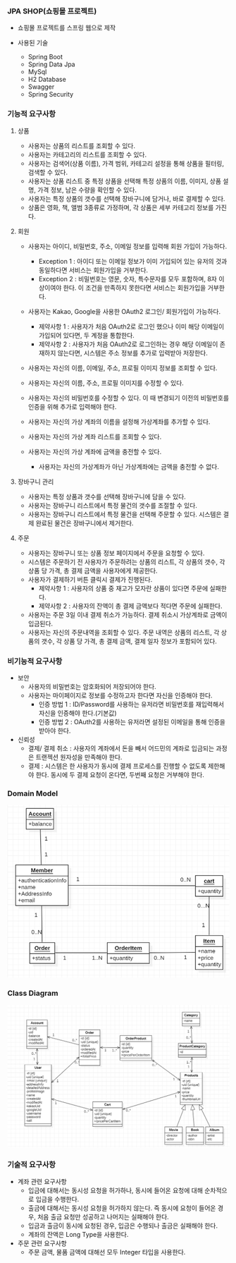 ### JPA SHOP(쇼핑몰 프로젝트)

- 쇼핑몰 프로젝트를 스프링 웹으로 제작


- 사용된 기술 
  - Spring Boot
  - Spring Data Jpa
  - MySql
  - H2 Database
  - Swagger
  - Spring Security
  
### 기능적 요구사항

1. 상품

   - 사용자는 상품의 리스트를 조회할 수 있다.
   - 사용자는 카테고리의 리스트를 조회할 수 있다.
   - 사용자는 검색어(상품 이름), 가격 범위, 카테고리 설정을 통해 상품을 필터링, 검색할 수 있다.
   - 사용자는 상품 리스트 중 특정 상품을 선택해 특정 상품의 이름, 이미지, 상품 설명, 가격 정보, 남은 수량을 확인할 수 있다.
   - 사용자는 특정 상품의 갯수를 선택해 장바구니에 담거나, 바로 결제할 수 있다.   
   - 상품은 영화, 책, 앨범 3종류로 가정하며, 각 상품은 세부 카테고리 정보를 가진다.
2. 회원

   - 사용자는 아이디, 비밀번호, 주소, 이메일 정보를 입력해 회원 가입이 가능하다.
     - Exception 1 : 아이디 또는 이메일 정보가 이미 가입되어 있는 유저의 것과 동일하다면 서비스는 회원가입을 거부한다.
     - Exception 2 : 비밀번호는 영문, 숫자, 특수문자를 모두 포함하며, 8자 이상이여야 한다. 이 조건을 만족하지 못한다면 서비스는 회원가입을 거부한다.

   - 사용자는 Kakao, Google을 사용한 OAuth2 로그인/ 회원가입이 가능하다. 
     - 제약사항 1 : 사용자가 처음 OAuth2로 로그인 했으나 이미 해당 이메일이 가입되어 있다면, 두 계정을 통합한다.
     - 제약사항 2 : 사용자가 처음 OAuth2로 로그인하는 경우 해당 이메일이 존재하지 않는다면, 시스템은 주소 정보를 추가로 입력받아 저장한다.
   - 사용자는 자신의 이름, 이메일, 주소, 프로필 이미지 정보를 조회할 수 있다.
   - 사용자는 자신의 이름, 주소, 프로필 이미지를 수정할 수 있다.
   - 사용자는 자신의 비밀번호를 수정할 수 있다. 이 때 변경되기 이전의 비밀번호를 인증을 위해 추가로 입력해야 한다.
   - 사용자는 자신의 가상 계좌의 이름을 설정해 가상계좌를 추가할 수 있다.
   - 사용자는 자신의 가상 계좌 리스트를 조회할 수 있다.
   - 사용자는 자신의 가상 계좌에 금액을 충전할 수 있다.
     - 사용자는 자신의 가상계좌가 아닌 가상계좌에는 금액을 충전할 수 없다.


3. 장바구니 관리
   - 사용자는 특정 상품과 갯수를 선택해 장바구니에 담을 수 있다.
   - 사용자는 장바구니 리스트에서 특정 물건의 갯수를 조절할 수 있다.
   - 사용자는 장바구니 리스트에서 특정 물건을 선택해 주문할 수 있다. 시스템은 결제 완료된 물건은 장바구니에서 제거한다.

   
4. 주문
    - 사용자는 장바구니 또는 상품 정보 페이지에서 주문을 요청할 수 있다.
    - 시스템은 주문하기 전 사용자가 주문하려는 상품의 리스트, 각 상품의 갯수, 각 상품 당 가격, 총 결제 금액을 사용자에게 제공한다.
    - 사용자가 결제하기 버튼 클릭시 결제가 진행된다.
      - 제약사항 1 : 사용자의 상품 중 재고가 모자란 상품이 있다면 주문에 실패한다.
      - 제약사항 2 : 사용자의 잔액이 총 결제 금액보다 적다면 주문에 실패한다.
    - 사용자는 주문 3일 이내 결제 취소가 가능하다. 결제 취소시 가상계좌로 금액이 입금된다.
    - 사용자는 자신의 주문내역을 조회할 수 있다. 주문 내역은 상품의 리스트, 각 상품의 갯수, 각 상품 당 가격, 총 결제 금액, 결제 일자 정보가 포함되어 있다.


### 비기능적 요구사항

- 보안
  - 사용자의 비밀번호는 암호화되어 저장되어야 한다.
  - 사용자는 마이페이지로 정보를 수정하고자 한다면 자신을 인증해야 한다.
    - 인증 방법 1 : ID/Password를 사용하는 유저라면 비밀번호를 재입력해서 자신을 인증해야 한다.(기본값)
    - 인증 방법 2 : OAuth2를 사용하는 유저라면 설정된 이메일을 통해 인증을 받아야 한다.
- 신뢰성
  - 결제/ 결제 취소 : 사용자의 계좌에서 돈을 빼서 어드민의 계좌로 입금되는 과정은 트랜젝션 원자성을 만족해야 한다.
  - 결제 : 시스템은 한 사용자가 동시에 결제 프로세스를 진행할 수 없도록 제한해야 한다. 동시에 두 결제 요청이 온다면, 두번째 요청은 거부해야 한다.



### Domain Model
![Domain Model](umls/domain_model.png)


### Class Diagram
![Class Diagram](umls/class_diagram.png)


### 기술적 요구사항

- 계좌 관련 요구사항
  - 입금에 대해서는 동시성 요청을 허가하나, 동시에 들어온 요청에 대해 순차적으로 입금을 수행한다.
  - 출금에 대해서는 동시성 요청을 허가하지 않는다. 즉 동시에 요청이 들어온 경우, 처음 출금 요청만 성공하고 나머지는 실패해야 한다.
  - 입금과 출금이 동시에 요청된 경우, 입금은 수행되나 출금은 실패해야 한다.
  - 계좌의 잔액은 Long Type을 사용한다.
- 주문 관련 요구사항
  - 주문 금액, 물품 금액에 대해선 모두 Integer 타입을 사용한다.
